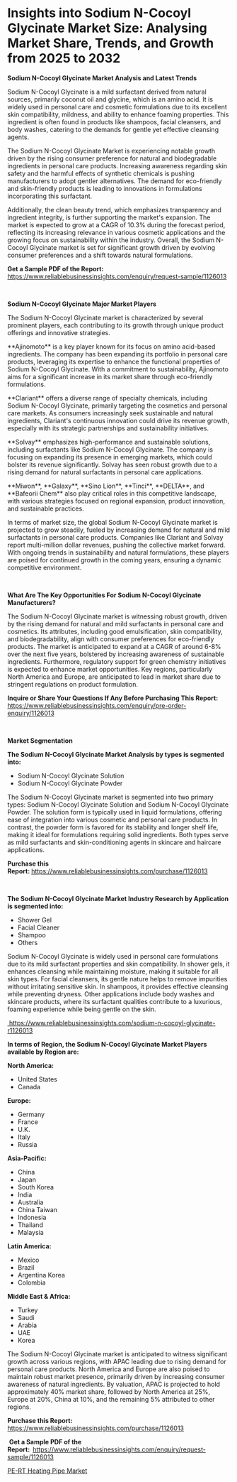 <p><h1>Insights into Sodium N-Cocoyl Glycinate Market Size: Analysing Market Share, Trends, and Growth from 2025 to 2032</h1></p><p><strong>Sodium N-Cocoyl Glycinate Market Analysis and Latest Trends</strong></p>
<p><p>Sodium N-Cocoyl Glycinate is a mild surfactant derived from natural sources, primarily coconut oil and glycine, which is an amino acid. It is widely used in personal care and cosmetic formulations due to its excellent skin compatibility, mildness, and ability to enhance foaming properties. This ingredient is often found in products like shampoos, facial cleansers, and body washes, catering to the demands for gentle yet effective cleansing agents.</p><p>The Sodium N-Cocoyl Glycinate Market is experiencing notable growth driven by the rising consumer preference for natural and biodegradable ingredients in personal care products. Increasing awareness regarding skin safety and the harmful effects of synthetic chemicals is pushing manufacturers to adopt gentler alternatives. The demand for eco-friendly and skin-friendly products is leading to innovations in formulations incorporating this surfactant.</p><p>Additionally, the clean beauty trend, which emphasizes transparency and ingredient integrity, is further supporting the market's expansion. The market is expected to grow at a CAGR of 10.3% during the forecast period, reflecting its increasing relevance in various cosmetic applications and the growing focus on sustainability within the industry. Overall, the Sodium N-Cocoyl Glycinate market is set for significant growth driven by evolving consumer preferences and a shift towards natural formulations.</p></p>
<p><strong>Get a Sample PDF of the Report:&nbsp;</strong> <a href="https://www.reliablebusinessinsights.com/enquiry/request-sample/1126013?utm_campaign=3350&utm_medium=2&utm_source=Github&utm_content=ia&utm_term=02042025&utm_id=sodium-n-cocoyl-glycinate">https://www.reliablebusinessinsights.com/enquiry/request-sample/1126013</a></p>
<p>&nbsp;</p>
<p><strong>Sodium N-Cocoyl Glycinate Major Market Players</strong></p>
<p><p>The Sodium N-Cocoyl Glycinate market is characterized by several prominent players, each contributing to its growth through unique product offerings and innovative strategies. </p><p>**Ajinomoto** is a key player known for its focus on amino acid-based ingredients. The company has been expanding its portfolio in personal care products, leveraging its expertise to enhance the functional properties of Sodium N-Cocoyl Glycinate. With a commitment to sustainability, Ajinomoto aims for a significant increase in its market share through eco-friendly formulations.</p><p>**Clariant** offers a diverse range of specialty chemicals, including Sodium N-Cocoyl Glycinate, primarily targeting the cosmetics and personal care markets. As consumers increasingly seek sustainable and natural ingredients, Clariant's continuous innovation could drive its revenue growth, especially with its strategic partnerships and sustainability initiatives.</p><p>**Solvay** emphasizes high-performance and sustainable solutions, including surfactants like Sodium N-Cocoyl Glycinate. The company is focusing on expanding its presence in emerging markets, which could bolster its revenue significantly. Solvay has seen robust growth due to a rising demand for natural surfactants in personal care applications.</p><p>**Miwon**, **Galaxy**, **Sino Lion**, **Tinci**, **DELTA**, and **Bafeorii Chem** also play critical roles in this competitive landscape, with various strategies focused on regional expansion, product innovation, and sustainable practices. </p><p>In terms of market size, the global Sodium N-Cocoyl Glycinate market is projected to grow steadily, fueled by increasing demand for natural and mild surfactants in personal care products. Companies like Clariant and Solvay report multi-million dollar revenues, pushing the collective market forward. With ongoing trends in sustainability and natural formulations, these players are poised for continued growth in the coming years, ensuring a dynamic competitive environment.</p></p>
<p>&nbsp;</p>
<p><strong>What Are The Key Opportunities For Sodium N-Cocoyl Glycinate Manufacturers?</strong></p>
<p><p>The Sodium N-Cocoyl Glycinate market is witnessing robust growth, driven by the rising demand for natural and mild surfactants in personal care and cosmetics. Its attributes, including good emulsification, skin compatibility, and biodegradability, align with consumer preferences for eco-friendly products. The market is anticipated to expand at a CAGR of around 6-8% over the next five years, bolstered by increasing awareness of sustainable ingredients. Furthermore, regulatory support for green chemistry initiatives is expected to enhance market opportunities. Key regions, particularly North America and Europe, are anticipated to lead in market share due to stringent regulations on product formulation.</p></p>
<p><strong>Inquire or Share Your Questions If Any Before Purchasing This Report:</strong> <a href="https://www.reliablebusinessinsights.com/enquiry/pre-order-enquiry/1126013?utm_campaign=3350&utm_medium=2&utm_source=Github&utm_content=ia&utm_term=02042025&utm_id=sodium-n-cocoyl-glycinate">https://www.reliablebusinessinsights.com/enquiry/pre-order-enquiry/1126013</a></p>
<p>&nbsp;</p>
<p><strong>Market Segmentation</strong></p>
<p><strong>The Sodium N-Cocoyl Glycinate Market Analysis by types is segmented into:</strong></p>
<p><ul><li>Sodium N-Cocoyl Glycinate Solution</li><li>Sodium N-Cocoyl Glycinate Powder</li></ul></p>
<p><p>The Sodium N-Cocoyl Glycinate market is segmented into two primary types: Sodium N-Cocoyl Glycinate Solution and Sodium N-Cocoyl Glycinate Powder. The solution form is typically used in liquid formulations, offering ease of integration into various cosmetic and personal care products. In contrast, the powder form is favored for its stability and longer shelf life, making it ideal for formulations requiring solid ingredients. Both types serve as mild surfactants and skin-conditioning agents in skincare and haircare applications.</p></p>
<p><strong>Purchase this Report:&nbsp;</strong><a href="https://www.reliablebusinessinsights.com/purchase/1126013?utm_campaign=3350&utm_medium=2&utm_source=Github&utm_content=ia&utm_term=02042025&utm_id=sodium-n-cocoyl-glycinate">https://www.reliablebusinessinsights.com/purchase/1126013</a></p>
<p>&nbsp;</p>
<p><strong>The Sodium N-Cocoyl Glycinate Market Industry Research by Application is segmented into:</strong></p>
<p><ul><li>Shower Gel</li><li>Facial Cleaner</li><li>Shampoo</li><li>Others</li></ul></p>
<p><p>Sodium N-Cocoyl Glycinate is widely used in personal care formulations due to its mild surfactant properties and skin compatibility. In shower gels, it enhances cleansing while maintaining moisture, making it suitable for all skin types. For facial cleansers, its gentle nature helps to remove impurities without irritating sensitive skin. In shampoos, it provides effective cleansing while preventing dryness. Other applications include body washes and skincare products, where its surfactant qualities contribute to a luxurious, foaming experience while being gentle on the skin.</p></p>
<p><a href="https://www.reliablebusinessinsights.com/sodium-n-cocoyl-glycinate-r1126013?utm_campaign=3350&utm_medium=2&utm_source=Github&utm_content=ia&utm_term=02042025&utm_id=sodium-n-cocoyl-glycinate">&nbsp;https://www.reliablebusinessinsights.com/sodium-n-cocoyl-glycinate-r1126013</a></p>
<p><strong>In terms of Region, the Sodium N-Cocoyl Glycinate Market Players available by Region are:</strong></p>
<p>
    <p> <strong> North America: </strong>
        <ul>
            <li>United States</li>
            <li>Canada</li>
        </ul>
        </p> 
    <p> <strong> Europe: </strong>
        <ul>
            <li>Germany</li>
            <li>France</li>
            <li>U.K.</li>
            <li>Italy</li>
            <li>Russia</li>
        </ul>
        </p> 
    <p> <strong> Asia-Pacific: </strong>
        <ul>
            <li>China</li>
            <li>Japan</li>
            <li>South Korea</li>
            <li>India</li>
            <li>Australia</li>
            <li>China Taiwan</li>
            <li>Indonesia</li>
            <li>Thailand</li>
            <li>Malaysia</li>
        </ul>
        </p> 
    <p> <strong> Latin America: </strong>
        <ul>
            <li>Mexico</li>
            <li>Brazil</li>
            <li>Argentina Korea</li>
            <li>Colombia</li>
        </ul>
        </p> 
    <p> <strong> Middle East & Africa: </strong>
        <ul>
            <li>Turkey</li>
            <li>Saudi</li>
            <li>Arabia</li>
            <li>UAE</li>
            <li>Korea</li>
        </ul>
    </p>
    </p>
<p><p>The Sodium N-Cocoyl Glycinate market is anticipated to witness significant growth across various regions, with APAC leading due to rising demand for personal care products. North America and Europe are also poised to maintain robust market presence, primarily driven by increasing consumer awareness of natural ingredients. By valuation, APAC is projected to hold approximately 40% market share, followed by North America at 25%, Europe at 20%, China at 10%, and the remaining 5% attributed to other regions.</p></p>
<p><strong>Purchase this Report: </strong><a href="https://www.reliablebusinessinsights.com/purchase/1126013?utm_campaign=3350&utm_medium=2&utm_source=Github&utm_content=ia&utm_term=02042025&utm_id=sodium-n-cocoyl-glycinate">https://www.reliablebusinessinsights.com/purchase/1126013</a></p>
<p>&nbsp;<strong>Get a Sample PDF of the Report:&nbsp;&nbsp;</strong><a href="https://www.reliablebusinessinsights.com/enquiry/request-sample/1126013?utm_campaign=3350&utm_medium=2&utm_source=Github&utm_content=ia&utm_term=02042025&utm_id=sodium-n-cocoyl-glycinate">https://www.reliablebusinessinsights.com/enquiry/request-sample/1126013</a></p>
<p><strong></strong></p>
<p><p><a href="https://github.com/anggigpps/Market-Research-Report-List-1/blob/main/pe-rt-heating-pipe-market.md?utm_campaign=3350&utm_medium=2&utm_source=Github&utm_content=ia&utm_term=02042025&utm_id=sodium-n-cocoyl-glycinate">PE-RT Heating Pipe Market</a></p></p>